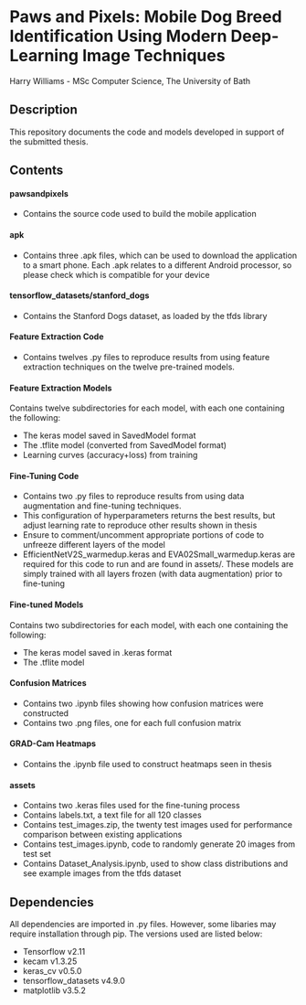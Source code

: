 # Paws and Pixels: Mobile Dog Breed Identification Using Modern Deep-Learning Image Techniques
Harry Williams - MSc Computer Science, The University of Bath
## Description
This repository documents the code and models developed in support of the submitted thesis.
## Contents
#### pawsandpixels
- Contains the source code used to build the mobile application
#### apk
- Contains three .apk files, which can be used to download the application to a smart phone. Each .apk relates to a different Android processor, so please check which is compatible for your device
#### tensorflow_datasets/stanford_dogs
- Contains the Stanford Dogs dataset, as loaded by the tfds library
#### Feature Extraction Code
- Contains twelves .py files to reproduce results from using feature extraction techniques on the twelve pre-trained models.
#### Feature Extraction Models
Contains twelve subdirectories for each model, with each one containing the following:
- The keras model saved in SavedModel format
- The .tflite model (converted from SavedModel format)
- Learning curves (accuracy+loss) from training
#### Fine-Tuning Code
- Contains two .py files to reproduce results from using data augmentation and fine-tuning techniques.
- This configuration of hyperparameters returns the best results, but adjust learning rate to reproduce other results shown in thesis
- Ensure to comment/uncomment appropriate portions of code to unfreeze different layers of the model
- EfficientNetV2S_warmedup.keras and EVA02Small_warmedup.keras are required for this code to run and are found in assets/. These models are simply trained with all layers frozen (with data augmentation) prior to fine-tuning
#### Fine-tuned Models
Contains two subdirectories for each model, with each one containing the following:
- The keras model saved in .keras format
- The .tflite model
#### Confusion Matrices
- Contains two .ipynb files showing how confusion matrices were constructed
- Contains two .png files, one for each full confusion matrix
#### GRAD-Cam Heatmaps
- Contains the .ipynb file used to construct heatmaps seen in thesis
#### assets
- Contains two .keras files used for the fine-tuning process
- Contains labels.txt, a text file for all 120 classes
- Contains test_images.zip, the twenty test images used for performance comparison between existing applications
- Contains test_images.ipynb, code to randomly generate 20 images from test set
- Contains Dataset_Analysis.ipynb, used to show class distributions and see example images from the tfds dataset

## Dependencies
All dependencies are imported in .py files.
However, some libaries may require installation through pip. The versions used are listed below:
- Tensorflow v2.11
- kecam v1.3.25
- keras_cv v0.5.0
- tensorflow_datasets v4.9.0
- matplotlib v3.5.2

